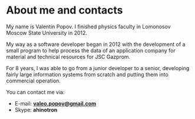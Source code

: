 # About me and contacts

My name is Valentin Popov. I finished physics faculty in Lomonosov Moscow State University in 2012.

My way as a software developer began in 2012 with the development
of a small program to help process the data of an application company
for material and technical resources for JSC Gazprom.

For 8 years, I was able to go from
a junior developer to a senior, developing fairly large information systems
from scratch and putting them into commercial operation.

You can contact me via:
* E-mail: **valeo.popov@gmail.com**
* Skype: **ahinotron**
